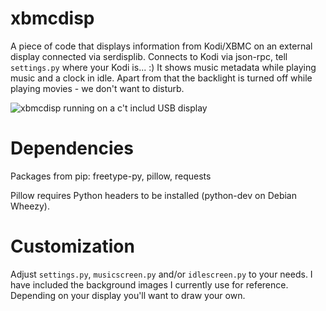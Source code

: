 xbmcdisp
========

A piece of code that displays information from Kodi/XBMC on an external display connected via serdisplib.
Connects to Kodi via json-rpc, tell `settings.py` where your Kodi is... :)
It shows music metadata while playing music and a clock in idle. Apart from that the backlight is turned off while playing movies - we don't want to disturb.

![xbmcdisp running on a c't includ USB display](https://github.com/tanuva/xbmcdisp/blob/master/running.jpg)

Dependencies
============

Packages from pip: freetype-py, pillow, requests

Pillow requires Python headers to be installed (python-dev on Debian Wheezy).

Customization
=============

Adjust `settings.py`, `musicscreen.py` and/or `idlescreen.py` to your needs. I have included the background images I currently use for reference. Depending on your display you'll want to draw your own.


